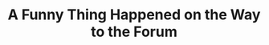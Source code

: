 ---
layout: productions
title: A Funny Thing Happened on the Way to the Forum
year: 1999)
image_credit: 
image_alt:
image_caption:
category: play
details:
  Theatre: Theatre Jacksonville
showtimes: 
cast:
crew:
  Director: Michael Lipp
external_links:
---